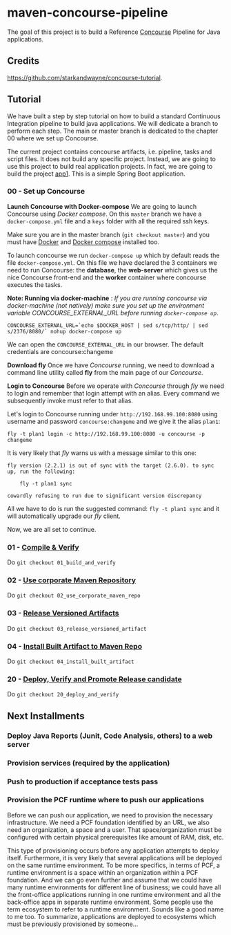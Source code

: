 # maven-concourse-pipeline

The goal of this project is to build a Reference [Concourse](https://concourse.ci) Pipeline for Java applications.

## Credits

https://github.com/starkandwayne/concourse-tutorial.


## Tutorial

We have built a step by step tutorial on how to build a standard Continuous Integration pipeline to build java applications.
We will dedicate a branch to perform each step. The main or master branch is dedicated to the chapter 00 where we set up Concourse.

The current project contains concourse artifacts, i.e. pipeline, tasks and script files. It does not build any specific project. Instead, we are going to use this project to build real application projects. In fact, we are going to build the project [app1](https://github.com/MarcialRosales/maven-concourse-pipeline-app1). This is a simple Spring Boot application.

### 00 - Set up Concourse

**Launch Concourse with Docker-compose**
We are going to launch Concourse using *Docker compose*. On this `master` branch
 we have a `docker-compose.yml` file and a `keys` folder with all the required ssh keys.

Make sure you are in the master branch (`git checkout master`) and you must have [Docker](https://docs.docker.com/engine/installation/)
and [Docker compose](https://docs.docker.com/compose/install/) installed too.

To launch concourse we run `docker-compose up` which by default reads the file `docker-compose.yml`. On this file we have declared the 3 containers we need to run Concourse: the **database**, the **web-server** which gives us the nice Concourse front-end and the **worker** container where concourse executes the tasks.

**Note: Running via docker-machine** : *If you are running concourse via docker-machine (not natively) make sure you set up the environment variable CONCOURSE_EXTERNAL_URL before running `docker-compose up`*.

```
CONCOURSE_EXTERNAL_URL=`echo $DOCKER_HOST | sed s/tcp/http/ | sed s/2376/8080/` nohup docker-compose up
```
We can open the `CONCOURSE_EXTERNAL_URL` in our browser. The default credentials are concourse:changeme

**Download fly**
Once we have *Concourse* running, we need to download a command line utility called **fly** from the main page of our *Concourse*.

**Login to Concourse**
Before we operate with *Concourse* through *fly* we need to login and remember that login attempt with an alias. Every command we subsequently invoke must refer to that alias.

Let's login to Concourse running under `http://192.168.99.100:8080` using username and password `concourse:changeme` and we give it the alias `plan1`:
```
fly -t plan1 login -c http://192.168.99.100:8080 -u concourse -p changeme
```

It is very likely that *fly* warns us with a message similar to this one:
```
fly version (2.2.1) is out of sync with the target (2.6.0). to sync up, run the following:

    fly -t plan1 sync

cowardly refusing to run due to significant version discrepancy
```

All we have to do is run the suggested command: `fly -t plan1 sync` and it will automatically upgrade our *fly* client.

Now, we are all set to continue.

### 01 - [Compile & Verify](https://github.com/MarcialRosales/maven-concourse-pipeline/tree/01_build_and_verify)

Do `git checkout 01_build_and_verify`

### 02 - [Use corporate Maven Repository](https://github.com/MarcialRosales/maven-concourse-pipeline/tree/02_use_corporate_maven_repo)

Do `git checkout 02_use_corporate_maven_repo`

### 03 - [Release Versioned Artifacts](https://github.com/MarcialRosales/maven-concourse-pipeline/tree/03_release_versioned_artifact)

Do `git checkout 03_release_versioned_artifact`

### 04 - [Install Built Artifact to Maven Repo](https://github.com/MarcialRosales/maven-concourse-pipeline/tree/04_install_built_artifact)

Do `git checkout 04_install_built_artifact`

### 20 - [Deploy, Verify and Promote Release candidate](https://github.com/MarcialRosales/maven-concourse-pipeline/tree/20_deploy_and_verify)

Do `git checkout 20_deploy_and_verify`

## Next Installments

### Deploy Java Reports (Junit, Code Analysis, others) to a web server

### Provision services (required by the application)

### Push to production if acceptance tests pass

### Provision the PCF runtime where to push our applications
Before we can push our application, we need to provision the necessary infrastructure. We need a PCF foundation identified by an URL, we also need an organization, a space and a user. That space/organization must be configured with certain physical prerequisites like amount of RAM, disk, etc.

This type of provisioning occurs before any application attempts to deploy itself. Furthermore, it is very likely that several applications will be deployed on the same runtime environment. To be more specifics, in terms of PCF, a runtime environment is a space within an organization within a PCF foundation. And we can go even further and assume that we could have many runtime environments for different line of business; we could have all the front-office applications running in one runtime environment and all the back-office apps in separate runtime environment. Some people use the term ecosystem to refer to a runtime environment. Sounds like a good name to me too. To summarize, applications are deployed to ecosystems which must be previously provisioned by someone...
